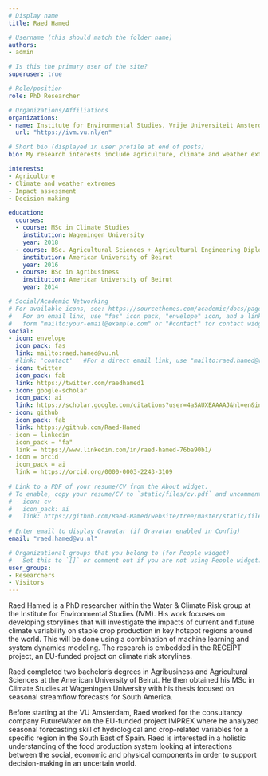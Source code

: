 ```yaml
---
# Display name
title: Raed Hamed

# Username (this should match the folder name)
authors:
- admin

# Is this the primary user of the site?
superuser: true

# Role/position
role: PhD Researcher

# Organizations/Affiliations
organizations:
- name: Institute for Environmental Studies, Vrije Universiteit Amsterdam
  url: "https://ivm.vu.nl/en"

# Short bio (displayed in user profile at end of posts)
bio: My research interests include agriculture, climate and weather extremes and modeling.

interests:
- Agriculture
- Climate and weather extremes
- Impact assessment
- Decision-making

education:
  courses:
  - course: MSc in Climate Studies
    institution: Wageningen University
    year: 2018
  - course: BSc. Agricultural Sciences + Agricultural Engineering Diploma
    institution: American University of Beirut
    year: 2016
  - course: BSc in Agribusiness
    institution: American University of Beirut
    year: 2014

# Social/Academic Networking
# For available icons, see: https://sourcethemes.com/academic/docs/page-builder/#icons
#   For an email link, use "fas" icon pack, "envelope" icon, and a link in the
#   form "mailto:your-email@example.com" or "#contact" for contact widget.
social:
- icon: envelope
  icon_pack: fas
  link: mailto:raed.hamed@vu.nl
  #link: 'contact'   #For a direct email link, use "mailto:raed.hamed@vu.nl".
- icon: twitter
  icon_pack: fab
  link: https://twitter.com/raedhamed1
- icon: google-scholar
  icon_pack: ai
  link: https://scholar.google.com/citations?user=4aSAUXEAAAAJ&hl=en&inst=4393003693960974403&oi=sra
- icon: github
  icon_pack: fab
  link: https://github.com/Raed-Hamed
- icon = linkedin
  icon_pack = "fa"
  link = https://www.linkedin.com/in/raed-hamed-76ba90b1/
- icon = orcid
  icon_pack = ai
  link = https://orcid.org/0000-0003-2243-3109
  
# Link to a PDF of your resume/CV from the About widget.
# To enable, copy your resume/CV to `static/files/cv.pdf` and uncomment the lines below.
# - icon: cv
#   icon_pack: ai
#   link: https://github.com/Raed-Hamed/website/tree/master/static/files/cv.pdf
   
# Enter email to display Gravatar (if Gravatar enabled in Config)
email: "raed.hamed@vu.nl"

# Organizational groups that you belong to (for People widget)
#   Set this to `[]` or comment out if you are not using People widget.
user_groups:
- Researchers
- Visitors
---
```


Raed Hamed is a PhD researcher within the Water & Climate Risk group at the Institute for Environmental Studies (IVM). His work focuses on developing storylines that will investigate the impacts of current and future climate variability on staple crop production in key hotspot regions around the world. This will be done using a combination of machine learning and system dynamics modeling. The research is embedded in the RECEIPT project, an EU-funded project on climate risk storylines.

Raed completed two bachelor’s degrees in Agribusiness and Agricultural Sciences at the American University of Beirut. He then obtained his MSc in Climate Studies at Wageningen University with his thesis focused on seasonal streamflow forecasts for South America.

Before starting at the VU Amsterdam, Raed worked for the consultancy company FutureWater on the EU-funded project IMPREX where he analyzed seasonal forecasting skill of hydrological and crop-related variables for a specific region in the South East of Spain. Raed is interested in a holistic understanding of the food production system looking at interactions between the social, economic and physical components in order to support decision-making in an uncertain world.

